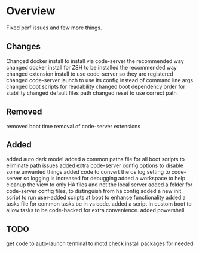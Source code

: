 # Overview

Fixed perf issues and few more things.

## Changes

Changed docker install to install via code-server the recommended way
changed docker install for ZSH to be installed the recommended way
changed extension install to use code-server so they are registered
changed code-server launch to use its config instead of command line args
changed boot scripts for readability
changed boot dependency order for stability
changed default files path
changed reset to use correct path

## Removed

removed boot time removal of code-server extensions

## Added

added auto dark mode!
added a common paths file for all boot scripts to eliminate path issues
added extra code-server config options to disable some unwanted things
added code to convert the os log setting to code-server so logging is increased for debugging
added a workspace to help cleanup the view to only HA files and not the local server
added a folder for code-server config files, to distinguish from ha config
added a new init script to run user-added scripts at boot to enhance functionality
added a tasks file for common tasks be in vs code.
added a script in custom boot to allow tasks to be code-backed for extra convenience.
added powershell

## TODO

get code to auto-launch terminal to motd
check install packages for needed